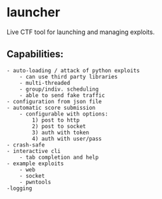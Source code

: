 # launcher
Live CTF tool for launching and managing exploits.

## Capabilities:
    - auto-loading / attack of python exploits
        - can use third party libraries
        - multi-threaded
        - group/indiv. scheduling
        - able to send fake traffic
    - configuration from json file
    - automatic score submission
        - configurable with options:
            1) post to http
            2) post to socket
            3) auth with token
            4) auth with user/pass
    - crash-safe
    - interactive cli
        - tab completion and help
    - example exploits
        - web
        - socket
        - pwntools
    -logging